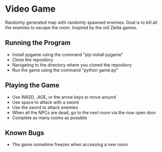# Video Game
Randomly generated map with randomly spawned enemies. Goal is to kill all the enemies to escape the room.
Inspired by the old Zelda games.

## Running the Program
* Install pygame using the command "pip install pygame"
* Clone the repository
* Navigating to the directory where you cloned the repository
* Run the game using the command "python game.py"

## Playing the Game
* Use WASD, ,AOE, or the arrow keys to move around
* Use space to attack with a sword
* Use the sword to attack enemies
* When all the NPCs are dead, go to the next room via the now open door
* Complete as many rooms as possible

## Known Bugs
* The game sometime freezes when accessing a new room
